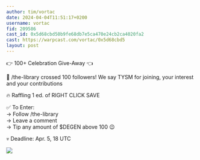 ```yaml
---
author: tim/vortac
date: 2024-04-04T11:51:17+0200
username: vortac
fid: 209586
cast_id: 0x5d68cbd50b9fe68db7e5ca470e24cb2ca4020fa2
cast: https://warpcast.com/vortac/0x5d68cbd5
layout: post
---
```

👉 100+ Celebration Give-Away 👈  
  
🙏 /the-library crossed 100 followers! We say TYSM for joining, your interest and your contributions  
  
🔥 Raffling 1 ed. of RIGHT CLICK SAVE   
  
✅ To Enter:   
→ Follow /the-library   
→ Leave a comment  
→ Tip any amount of $DEGEN above 100 😉  
  
💀 Deadline: Apr. 5, 18 UTC  

![](https://imagedelivery.net/BXluQx4ige9GuW0Ia56BHw/58803d82-3146-4eaf-2703-2e10a970a500/original)